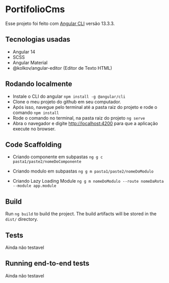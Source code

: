 # PortifolioCms

Esse projeto foi feito com [Angular CLI](https://github.com/angular/angular-cli) versão 13.3.3.

## Tecnologias usadas

- Angular 14
- SCSS
- Angular Material
- @kolkov/angular-editor (Editor de Texto HTML)

## Rodando localmente

- Instale o CLI do angular `npm install -g @angular/cli`
- Clone o meu projeto do github em seu computador.
- Após isso, navegue pelo terminal até a pasta raiz do projeto e rode o comando `npm install`
- Rode o comando no terminal, na pasta raiz do projeto
  `ng serve`
- Abra o navegador e digite [http://localhost:4200]('http://localhost:4200/') para que a aplicação execute no browser.

## Code Scaffolding

- Criando componente em subpastas
  `ng g c pasta1/paste2/nomeDoComponente`

- Criando modulo em subpastas
  `ng g m pasta1/paste2/nomeDoModulo`

- Criando Lazy Loading Module
  `ng g m nomeDoModulo --route nomeDaRota --module app.module`

## Build

Run `ng build` to build the project. The build artifacts will be stored in the `dist/` directory.

## Tests

<!-- Run `ng test` to execute the unit tests via [Karma](https://karma-runner.github.io). -->

Ainda não testavel

## Running end-to-end tests

<!-- Run `ng e2e` to execute the end-to-end tests via a platform of your choice. To use this command, you need to first add a package that implements end-to-end testing capabilities. -->

Ainda não testavel
